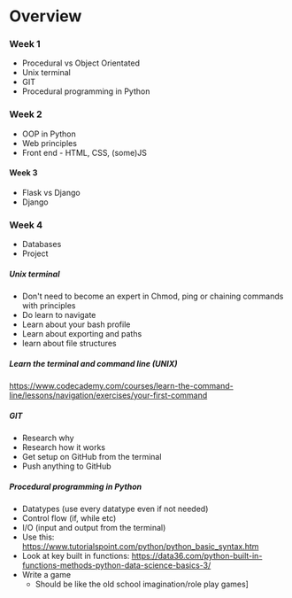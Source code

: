 # Overview

### Week 1

- Procedural vs Object Orientated
- Unix terminal
- GIT
- Procedural programming in Python

### Week 2

- OOP in Python
- Web principles
- Front end - HTML, CSS, (some)JS

#### Week 3
- Flask vs Django
- Django

### Week 4

- Databases
- Project


##### Unix terminal

- Don't need to become an expert in Chmod, ping or chaining commands with principles
- Do learn to navigate
- Learn about your bash profile
- Learn about exporting and paths
- learn about file structures
##### Learn the terminal and command line (UNIX)

 https://www.codecademy.com/courses/learn-the-command-line/lessons/navigation/exercises/your-first-command

##### GIT
- Research why
- Research how it works
- Get setup on GitHub from the terminal
- Push anything to GitHub

##### Procedural programming in Python
- Datatypes (use every datatype even if not needed)
- Control flow (if, while etc)
- I/O (input and output from the terminal)
- Use this: https://www.tutorialspoint.com/python/python_basic_syntax.htm
- Look at key built in functions: https://data36.com/python-built-in-functions-methods-python-data-science-basics-3/
- Write a game
  - Should be like the old school imagination/role play games]
